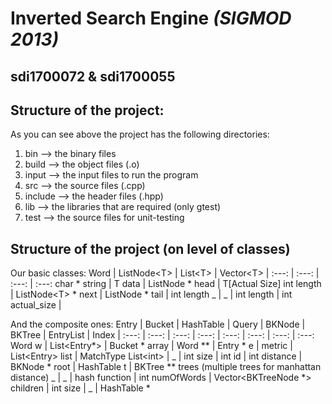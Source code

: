 # **Inverted Search Engine** *(SIGMOD 2013)*
## **sdi1700072** & **sdi1700055**

## Structure of the project:
As you can see above the project has the following directories:
 1) bin        -->   the binary files
 2) build      -->   the object files (.o)
 3) input      -->   the input files to run the program
 4) src        -->   the source files (.cpp)
 5) include    -->   the header files (.hpp)
 6) lib        -->   the libraries that are required (only gtest)
 7) test       -->   the source files for unit-testing

## Structure of the project (on level of classes)

Our basic classes:
Word | ListNode\<T\> | List\<T\> | Vector\<T\>
| :---: | :---: | :---: | :---:
char * string | T data | ListNode<T> * head | T[Actual Size]
int length | ListNode\<T\> * next | ListNode<T> * tail | int length
_  | _ | int length | int actual_size |

And the composite ones:
Entry | Bucket | HashTable | Query | BKNode | BKTree | EntryList | Index
| :---: | :---: | :---: | :---: | :---: | :---: | :---: | :---:
Word w | List\<Entry\*\> | Bucket * array | Word \*\* | Entry * e | metric | List\<Entry\> list | MatchType
List\<int\> | _ | int size | int id | int distance | BKNode * root | HashTable t | BKTree ** trees (multiple trees for manhattan distance)
_ | _ | hash function | int numOfWords | Vector\<BKTreeNode \*\> children | int size | _ | HashTable *
